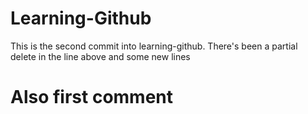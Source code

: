 # Learning-Github

This is the second commit into learning-github.
There's been a partial delete in the line above and some new lines
# Also first comment
